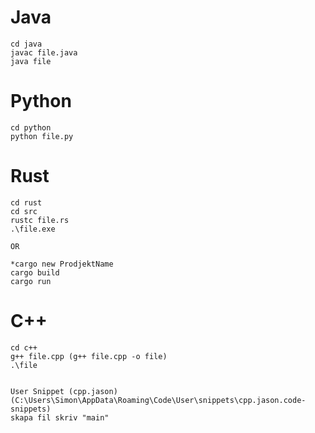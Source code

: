 # Java
```
cd java
javac file.java
java file
```

# Python
```
cd python
python file.py
```

# Rust
```
cd rust
cd src
rustc file.rs
.\file.exe

OR

*cargo new ProdjektName
cargo build
cargo run

```

# C++
```
cd c++
g++ file.cpp (g++ file.cpp -o file)
.\file


User Snippet (cpp.jason) (C:\Users\Simon\AppData\Roaming\Code\User\snippets\cpp.jason.code-snippets)
skapa fil skriv "main"
```
